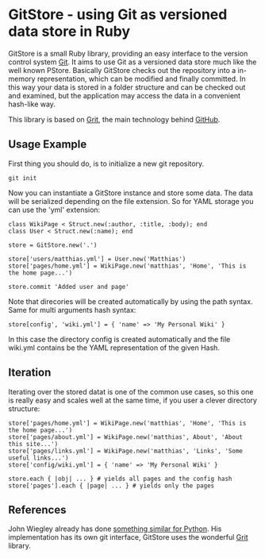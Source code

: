 GitStore - using Git as versioned data store in Ruby
====================================================

GitStore is a small Ruby library, providing an easy interface to the
version control system [Git][1]. It aims to use Git as a versioned
data store much like the well known PStore. Basically GitStore checks
out the repository into a in-memory representation, which can be
modified and finally committed. In this way your data is stored in a
folder structure and can be checked out and examined, but the
application may access the data in a convenient hash-like way.

This library is based on [Grit][2], the main technology behind
[GitHub][3].

## Usage Example

First thing you should do, is to initialize a new git repository.

    git init

Now you can instantiate a GitStore instance and store some data. The
data will be serialized depending on the file extension. So for YAML
storage you can use the 'yml' extension:

    class WikiPage < Struct.new(:author, :title, :body); end
    class User < Struct.new(:name); end

    store = GitStore.new('.')

    store['users/matthias.yml'] = User.new('Matthias')
    store['pages/home.yml'] = WikiPage.new('matthias', 'Home', 'This is the home page...')

    store.commit 'Added user and page'

Note that direcories will be created automatically by using the path
syntax. Same for multi arguments hash syntax:

    store[config', 'wiki.yml'] = { 'name' => 'My Personal Wiki' }

In this case the directory config is created automatically and
the file wiki.yml contains be the YAML representation of the given Hash.

## Iteration

Iterating over the stored datat is one of the common use cases, so
this one is really easy and scales well at the same time, if you user
a clever directory structure:

    store['pages/home.yml'] = WikiPage.new('matthias', 'Home', 'This is the home page...')
    store['pages/about.yml'] = WikiPage.new('matthias', About', 'About this site...')
    store['pages/links.yml'] = WikiPage.new('matthias', 'Links', 'Some useful links...')
    store['config/wiki.yml'] = { 'name' => 'My Personal Wiki' }

    store.each { |obj| ... } # yields all pages and the config hash
    store['pages'].each { |page| ... } # yields only the pages

## References

John Wiegley already has done [something similar for Python][4]. His
implementation has its own git interface, GitStore uses the wonderful
[Grit][2] library.

[1]: http://git.or.cz/
[2]: http://github.com/mojombo/grit/tree/master
[3]: http://github.com/
[4]: http://www.newartisans.com/blog_files/git.versioned.data.store.php
